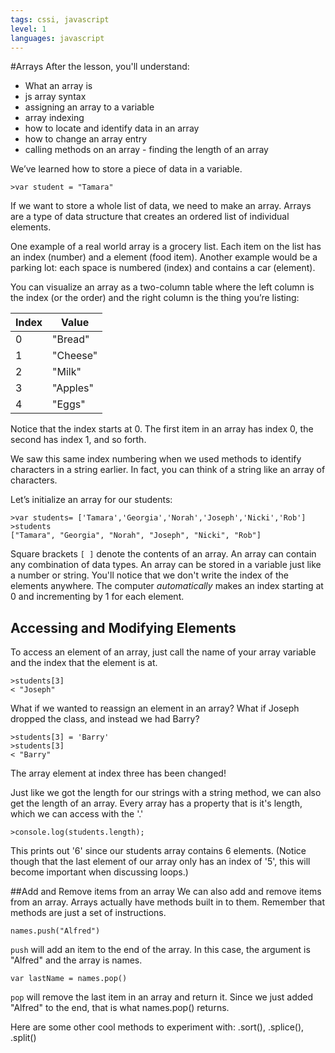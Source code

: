 ```yaml
---
tags: cssi, javascript
level: 1
languages: javascript
---
```

#Arrays
After the lesson, you'll understand:
+ What an array is
+ js array syntax
+ assigning an array to a variable
+ array indexing
+ how to locate and identify data in an array
+ how to change an array entry
+ calling methods on an array - finding the length of an array

We’ve learned how to store a piece of data in a variable.

```
>var student = "Tamara"
```

If we want to store a whole list of data, we need to make an array. Arrays are a type of data structure that creates an ordered list of individual elements.

One example of a real world array is a grocery list. Each item on the list has an index (number) and a element (food item). Another example would be a parking lot: each space is numbered (index) and contains a car (element).

You can visualize an array as a two-column table where the left column is the index (or the order) and the right column is the thing you’re listing:

| Index | Value     |
|-------|-----------|
| 0     | "Bread" |
| 1     | "Cheese"   |
| 2     | "Milk"  |
| 3     | "Apples"   |
| 4     | "Eggs"     |

Notice that the index starts at 0. The first item in an array has index 0, the second has index 1, and so forth. 



We saw this same index numbering when we used methods to identify characters in a string earlier. In fact, you can think of a string like an array of characters.

Let’s initialize an array for our students:
```
>var students= ['Tamara','Georgia','Norah','Joseph','Nicki','Rob']
>students
["Tamara", "Georgia", "Norah", "Joseph", "Nicki", "Rob"]
```
Square brackets `[ ]` denote the contents of an array. An array can contain any combination of data types.  An array can be stored in a variable just like a number or string.
You'll notice that we don't write the index of the elements anywhere. The computer _automatically_ makes an index starting at 0 and incrementing by 1 for each element.

## Accessing and Modifying Elements
To access an element of an array, just call the name of your array variable and the index that the element is at.
```
>students[3]
< "Joseph"
```

What if we wanted to reassign an element in an array? What if Joseph dropped the class, and instead we had Barry?
```
>students[3] = 'Barry'
>students[3]
< "Barry"
```
The array element at index three has been changed!

Just like we got the length for our strings with a string method, we can also get the length of an array. Every array has a property that is it's length, which we can access with the '.'
```
>console.log(students.length);
```
This prints out '6' since our students array contains 6 elements. (Notice though that the last element of our array only has an index of '5', this will become important when discussing loops.)

##Add and Remove items from an array
We can also add and remove items from an array. Arrays actually have methods built in to them. Remember that methods are just a set of instructions.
```
names.push("Alfred")
```
`push` will add an item to the end of the array. In this case, the argument is "Alfred" and the array is names.

```
var lastName = names.pop()
```
`pop` will remove the last item in an array and return it. Since we just added "Alfred" to the end, that is what names.pop() returns.

Here are some other cool methods to experiment with: .sort(), .splice(), .split()
